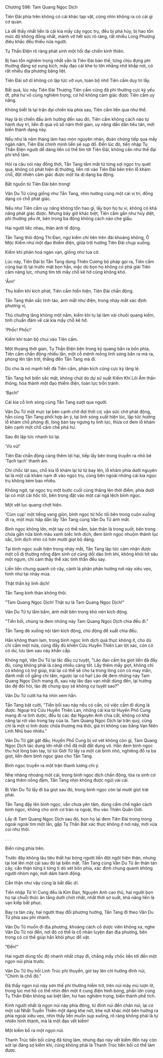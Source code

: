 




Chương 598: Tam Quang Ngọc Dịch


Tiên Đài phía trên không có cái khác tạp vật, cũng nhìn không ra có cái gì cơ quan.

Là dễ thấy nhất liền là cái kia mấy cây ngọc trụ, đều bị phá hủy, bị hao tổn mức độ không đồng nhất, mảnh vỡ hết sức rõ ràng, rất nhiều Long Phượng điêu khắc đều thiếu nửa người.

Tụ Thần Điện rõ ràng phát sinh một hồi đại chiến kinh thiên.

Bị hao tổn nghiêm trọng nhất vẫn là Tiên Đài bản thể, từng chịu đựng phi thường đáng sợ xung kích, mấy đạo cái khe to lớn nhằng nhịt khắp nơi, có rất nhiều địa phương băng liệt.

Tiên Đài sở dĩ không có lập tức vỡ vụn, toàn bộ nhờ Tiên cấm duy trì lấy.

Bất quá, lúc này Tiên Đài Thượng Tiên cấm cũng đã phi thường cực kỳ yếu ớt, phá hư vô cùng nghiêm trọng, cơ hồ không cảm giác được Tiên cấm uy năng.

Không biết là tại trận đại chiến kia phía sau, Tiên cấm liền qua như thế.

Hay là bị chiến đấu ảnh hưởng đến sau đó, Tiên cấm không cách nào tự hành duy trì, liền đi qua vô số năm thời gian, uy năng dần dần tiêu tán, mới biến thành dạng này.

Nếu như là năm tháng làm hao mòn nguyên nhân, đoán chừng tiếp qua mấy ngàn năm, Tiên Đài chính mình liền sẽ sụp đổ. Đến lúc đó, tiến nhập Tụ Thần Điện người dễ dàng liền có thể tìm tới Tiên Đài, không cần như thế đại phí khổ tâm.

Hỏi ra câu nói này đồng thời, Tần Tang tầm mắt từ từng sợi ngọc trụ quét qua, không có phát hiện dị thường, liền rơi vào Tiên Đài bên trên lỗ khảm chỗ, đột nhiên cảm giác được một tia dị dạng ba động.

Bắt nguồn từ Tiên Đài bên trong!

Vân Du Tử cũng giống như Tần Tang, nhìn hướng cùng một cái vị trí, đồng dạng có chỗ phát giác.

Nếu như Tiên cấm uy năng không tổn hao gì, lấy bọn họ tu vi, không có khả năng phát giác được. Nhưng bây giờ khác biệt, Tiên cấm gần như hủy diệt, phi thường yếu ớt, bên trong ba động không cách nào che giấu.

Hai người liếc nhau, thân ảnh tề động.

Tần Tang thôi động Thi Đan, ngự kiếm chí tiên trên đài khoảng không, Ô Mộc Kiếm như một đạo thiểm điện, giữa trời hướng Tiên Đài chụp xuống.

Kiếm khí phân hoá ngàn vạn, giống như tua cờ.

Lúc này, Tiên Đài bị Tần Tang dùng Thiên Cương bộ pháp gọi ra, Tiên cấm cũng bại lộ tại trước mặt bọn hắn, mặc dù bọn họ không có phá giải Tiên cấm năng lực, nhưng tìm tới mấy chỗ kẽ hở cũng không khó.

'Ầm!'

Thụ kiếm khí kích phát, Tiên cấm hiển hiện, Tiên Đài chấn động.

Tần Tang thần sắc tỉnh táo, ánh mắt như điện, trong nháy mắt xác định phương vị,

Thủ chưởng lăng không một nắm, kiếm khí tụ lại làm vài chuôi quang kiếm, tinh chuẩn đâm về cái kia mấy chỗ kẽ hở.

'Phốc! Phốc!'

Kiếm khí toàn bộ chui vào Tiên cấm.

Một thoáng thời gian, Tụ Thần Điện bên trong kỳ quang bắn ra bốn phía, Tiên cấm chấn động nhiều lần, một cỗ mênh mông linh sóng bắn ra mà ra, phóng lên tận trời, thẳng đến Tần Tang mà đi.

Dù cho là nỏ mạnh hết đà Tiên cấm, phản kích cũng cực kỳ lăng lệ.

Tần Tang hơi biến sắc mặt, không chút do dự sử xuất Kiếm Khí Lôi Âm thần thông, hóa thành một đạo thiểm điện, toàn lực trốn tránh.

'Bạch!'

Cái kia cỗ linh sóng cùng Tần Tang sượt qua người.

Vân Du Tử một mực tại bên cạnh chờ đợi thời cơ, vận sức chờ phát động, hắn cùng Tần Tang phối hợp ăn ý, tại linh sóng xuất hiện lúc, lập tức hướng lỗ khảm chỗ phóng đi, lòng bàn tay ngưng tụ linh lực, thừa cơ đem lỗ khảm bên cạnh một chỗ cấm chế phá hư.

Sau đó lập tức nhanh lùi lại.

'Vù vù!'

Tiên Đài chấn động càng thêm lợi hại, tiếp lấy bên trong truyền ra nhỏ bé 'Tạch tạch' thanh âm.

Chỉ chốc lát sau, chỗ kia lỗ khảm lại từ từ bay lên, lỗ khảm phía dưới nguyên lai là một cái khảm nạm đi vào ngọc trụ, cùng bên ngoài những cái kia ngọc trụ không kém bao nhiêu.

Không ngờ, tại ngọc trụ một bước cuối cùng thăng lên thời điểm, phía dưới lại có một cái hốc tối, bên trong đặt vào một cái ngã lệch bình ngọc.

Một vệt lục quang chợt hiện.

'Cùm cụp' một tiếng vang giòn, bình ngọc từ hốc tối bên trong cuộn xuống đi ra, một mực hấp dẫn lấy Tần Tang cùng Vân Du Tử ánh mắt.

Bình ngọc không lớn, một tay có thể nắm, bản thân là trong suốt, bên trong chứa gần nửa bình màu xanh biếc linh dịch, đem bình ngọc nhuộm thành lục sắc, linh dịch nhìn có hơn mười giọt bộ dáng.

Tại bình ngọc xuất hiện trong nháy mắt, Tần Tang lập tức cảm nhận được một cỗ dị thường nồng đậm sinh cơ cùng dồi dào linh khí, không khỏi hít sâu một ngụm, chỉ cảm thấy thể xác tinh thần đều say.

Liền liền chung quanh cỏ cây, cành lá phân phân hướng nơi này xiêu vẹo, hình như tại nhảy múa.

Thật thần kỳ linh dịch!

Tần Tang kinh thán không thôi.

"Tam Quang Ngọc Dịch! Thật sự là Tam Quang Ngọc Dịch!"

Vân Du Tử tự lẩm bẩm, ánh mắt bên trong khó nén kích động.

"Tiền bối, chúng ta đem những này Tam Quang Ngọc Dịch chia đều đi."

Tần Tang đè xuống nội tâm kích động, chủ động đề xuất chia đều.

Hắn không tham lam, trong bình ngọc linh dịch quả thực không ít, cho dù chỉ cầm một nửa, cũng đầy đủ khiến Cửu Huyễn Thiên Lan lột xác, còn có có dư, lưu làm sau này khẩn cấp.

Không ngờ, Vân Du Tử lại lắc đầu cự tuyệt, "Lão đạo cầm ba giọt liền đã đầy đủ, cũng không phải là càng nhiều càng tốt. Lấy thêm mấy giọt, không chỉ có không có trợ giúp, trái lại có thể sẽ cho ta trong lòng còn có may mắn, đánh mất cố gắng chi tâm, ngược lại có hại! Lão đệ đem những này Tam Quang Ngọc Dịch mang đi, sau này lão đạo vạn nhất dùng đến, lại hướng lão đệ đòi hỏi, lão đệ chung quy sẽ không cự tuyệt sao?"

Vân Du Tử cười ha hả nhìn xem hắn.

Tần Tang bật cười, "Tiền bối sau này nếu có cần, cứ việc cầm đi dùng là được. Ngoại trừ Cửu Huyễn Thiên Lan, những cái kia từ Huyền Phố Cung mang đi ra linh dược, đều bị các đại Nguyên Anh chia cắt, không có khả năng lại rơi vào trong tay của ta. Tam Quang Ngọc Dịch lại trân quý, cũng chỉ là một vị linh dược chữa thương mà thôi, giá trị không cao bằng Vạn Niên Linh Nhũ bao nhiêu."

Vân Du Tử gật gật đầu, Huyền Phố Cung bị vơ vét không còn gì, Tam Quang Ngọc Dịch tác dụng lớn nhất chỗ đã mất đất dụng võ. Hắn đem bình ngọc thu hút lòng bàn tay, từ túi Giới Tử lấy ra một cái bình nhỏ, nghiêng đổ ra ba giọt, liền đem bình ngọc giao cho Tần Tang.

Bình ngọc truyền ra một trận thanh lương chi ý.

Nhẹ nhàng nhoáng một cái, trong bình ngọc dịch chấn động, tỏa ra sinh cơ càng thêm nồng đậm, Tần Tang nhịn không được ngửi vài cái.

Bị Vân Du Tử lấy đi ba giọt sau đó, trong bình ngọc còn lại mười giọt trái phải.

Tần Tang đậy lên bình ngọc, vẫn chưa yên tâm, dùng cấm chế ngăn cách bình ngọc, không cho sinh cơ tràn ra ngoài, thu vào Thiên Quân Giới.

Lấy đi Tam Quang Ngọc Dịch sau đó, bọn họ lại đem Tiên Đài trong trong ngoài ngoài tìm một lần, gặp Tụ Thần Bát xác thực không ở nơi này, mới vừa coi như thôi.

. . .

Biển rừng phía trên.

Trước đây không lâu tiêu thất hai bóng người liền đột ngột hiện thân, nhưng tại loé lên một cái sau đó lại biến mất. Tần Tang cùng Vân Du Tử ẩn thân tán cây, cẩn thận từng li từng tí dò xét bốn phía, xác định chung quanh không người nhòm ngó, mới dám hành động.

Cẩn thận như vậy cũng là bất đắc dĩ.

Tiến nhập Tử Vi Cung đều là Kim Đan, Nguyên Anh cao thủ, hai người bọn họ tại chuỗi thức ăn tầng dưới chót nhất, nhất thời sơ suất, khả năng liền là vạn kiếp bất phục.

Bay ra tán cây, hai người thay đổi phương hướng, Tần Tang đi theo Vân Du Tử phía sau phi nhanh.

Vân Du Tử muốn đi địa phương, khoảng cách cổ dược viên không xa, nghe Vân Du Tử nói đến, nơi đó có thể là cổ nhân luyện đan địa phương, bên trong có có thể giúp hắn khôi phục đồ vật.

"Đến!"

Hai người dùng tốc độ nhanh nhất chạy đi, chẳng mấy chốc liền tới đến một ngọn núi phía trước.

Vân Du Tử thu hồi Linh Trúc phi thuyền, giơ tay lên chỉ hướng đỉnh núi, "Chính là chỗ đó."

Đã thấy ngọn núi này sơn thế phi thường hiểm trở, trên núi mây mù lượn lờ, trong lúc mơ hồ có thể nhìn đến một ít cung điện hình bóng, phần lớn cùng Tụ Thần Điện không sai biệt lắm, hư hao nghiêm trọng, biến thành phế tích.

Kinh người nhất là ngọn núi này phía đông, từ đỉnh núi đến chân núi, lại có một cái Nhất Tuyến Thiên một dạng khe nứt, khe nứt khác một bên hướng ra phía ngoài xiêu vẹo, nhìn thấy liền muốn sụp xuống, rõ ràng không phải là tự nhiên hình thành, mà là một đạo vết kiếm!

Một kiếm bổ ra một ngọn núi.

Thanh Trúc tiền bối cũng đã từng làm, nhưng đạo này vết kiếm đến nay còn sót lại đáng sợ kiếm khí, cũng không phải là Thanh Trúc tiền bối có thể làm được.




